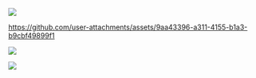 ![](https://komarev.com/ghpvc/?username=touyaki&color=orange&style=for-the-badge&label=сколько+прочекало+профиль&abbreviated=true)

https://github.com/user-attachments/assets/9aa43396-a311-4155-b1a3-b9cbf49899f1

![](https://github.com/user-attachments/assets/ff4ed2e5-62f2-4782-bc6b-92ecb47e97e9)

![](https://github.com/user-attachments/assets/4f961bec-ff56-40d6-9ac5-3304372b89d5)





